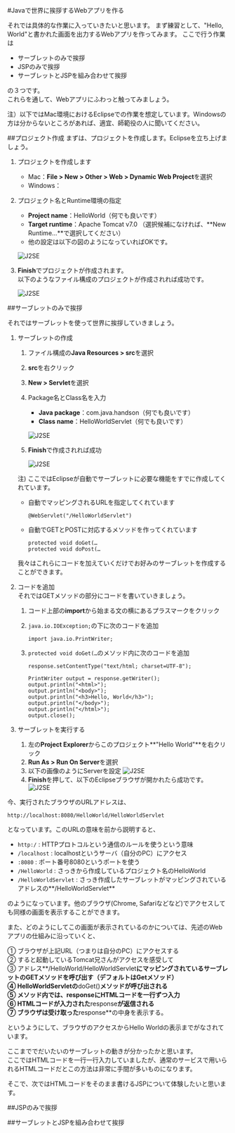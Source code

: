 #Javaで世界に挨拶するWebアプリを作る

それでは具体的な作業に入っていきたいと思います。
まず練習として、"Hello, World"と書かれた画面を出力するWebアプリを作ってみます。
ここで行う作業は

+ サーブレットのみで挨拶
+ JSPのみで挨拶
+ サーブレットとJSPを組み合わせて挨拶

の３つです。  
これらを通して、Webアプリにふわっと触ってみましょう。

注）以下ではMac環境におけるEclipseでの作業を想定しています。Windowsの方は分からないところがあれば、適宜、師範役の人に聞いてください。

##プロジェクト作成
まずは、プロジェクトを作成します。Eclipseを立ち上げましょう。

1. プロジェクトを作成します
	+ Mac：**File > New > Other > Web > Dynamic Web Project**を選択
	+ Windows：
	
2. プロジェクト名とRuntime環境の指定
	+ **Project name**：HelloWorld（何でも良いです）
	+ **Target runtime**：Apache Tomcat v7.0  （選択候補になければ、**New Runtime…**で選択してください）
	+ 他の設定は以下の図のようになっていればOKです。  
	
	![J2SE](images/ProjectName.png)
	
3. **Finish**でプロジェクトが作成されます。  
   以下のようなファイル構成のプロジェクトが作成されれば成功です。

	![J2SE](images/Files.png)


##サーブレットのみで挨拶

それではサーブレットを使って世界に挨拶していきましょう。

1. サーブレットの作成
	1. ファイル構成の**Java Resources > src**を選択
	2. **src**を右クリック
	3. **New > Servlet**を選択
	4. Package名とClass名を入力
		+ **Java package**：com.java.handson（何でも良いです）
		+ **Class name**：HelloWorldServlet（何でも良いです）
		
		![J2SE](images/CreateServlet.png)
		
	5. **Finish**で作成されれば成功
	
		![J2SE](images/CreatedServlet.png)

	注) ここではEclipseが自動でサーブレットに必要な機能をすでに作成してくれています。

	+ 自動でマッピングされるURLを指定してくれています	
		
		```
		@WebServlet("/HelloWorldServlet")
		```
		
	+ 自動でGETとPOSTに対応するメソッドを作ってくれています
		
		```
		protected void doGet(…
		protected void doPost(…
		```
		
	我々はこれらにコードを加えていくだけでお好みのサーブレットを作成することができます。
	
2. コードを追加  
   それではGETメソッドの部分にコードを書いていきましょう。
	1. コード上部の**import**から始まる文の横にあるプラスマークをクリック
	2. ```java.io.IOException;```の下に次のコードを追加
	
		```
		import java.io.PrintWriter;
		```
	3. ```protected void doGet(…```のメソッド内に次のコードを追加
		
		```
		response.setContentType("text/html; charset=UTF-8");
		
		PrintWriter output = response.getWriter();
		output.println("<html>");
		output.println("<body>");
		output.println("<h3>Hello, World</h3>");
		output.println("</body>");
		output.println("</html>");
		output.close();
		```
	
3. サーブレットを実行する
	1. 左の**Project Explorer**からこのプロジェクト**"Hello World"**を右クリック
	2. **Run As > Run On Server**を選択
	3. 以下の画像のようにServerを設定
		![J2SE](images/run1.png)
	4. **Finish**を押して、以下のEclipseブラウザが開かれたら成功です。
		![J2SE](images/run1success.png)
	
今、実行されたブラウザのURLアドレスは、
  
```
http://localhost:8080/HelloWorld/HelloWorldServlet
```

となっています。このURLの意味を前から説明すると、

+ ```http:/``` : HTTPプロトコルという通信のルールを使うという意味
+ ```/localhost``` : localhostというサーバ（自分のPC）にアクセス
+ ```:8080``` : ポート番号8080というポートを使う
+ ```/HelloWorld``` : さっきから作成しているプロジェクト名のHelloWorld
+ ```/HelloWorldServlet``` : さっき作成したサーブレットがマッピングされているアドレスの**/HelloWorldServlet**

のようになっています。他のブラウザ(Chrome, Safariなどなど)でアクセスしても同様の画面を表示することができます。  

また、どのようにしてこの画面が表示されているのかについては、先述のWebアプリの仕組みに沿っていくと、  

① ブラウザが上記URL（つまりは自分のPC）にアクセスする  
② すると起動しているTomcat兄さんがアクセスを感受して  
③ アドレス**/HelloWorld/HelloWorldServlet**にマッピングされているサーブレットのGETメソッドを呼び出す（デフォルトはGetメソッド）  
④ HelloWorldServletの**doGet()**メソッドが呼び出される  
⑤ メソッド内では、**response**にHTMLコードを一行ずつ入力  
⑥ HTMLコードが入力された**response**が返信される  
⑦ ブラウザは受け取った**response**の中身を表示する。  

というようにして、ブラウザのアクセスからHello Worldの表示までがなされています。

ここまででだいたいのサーブレットの動きが分かったかと思います。  
ここではHTMLコードを一行一行入力していましたが、通常のサービスで用いられるHTMLコードだとこの方法は非常に手間が多いものになります。

そこで、次ではHTMLコードをそのまま書けるJSPについて体験したいと思います。


##JSPのみで挨拶



##サーブレットとJSPを組み合わせて挨拶


